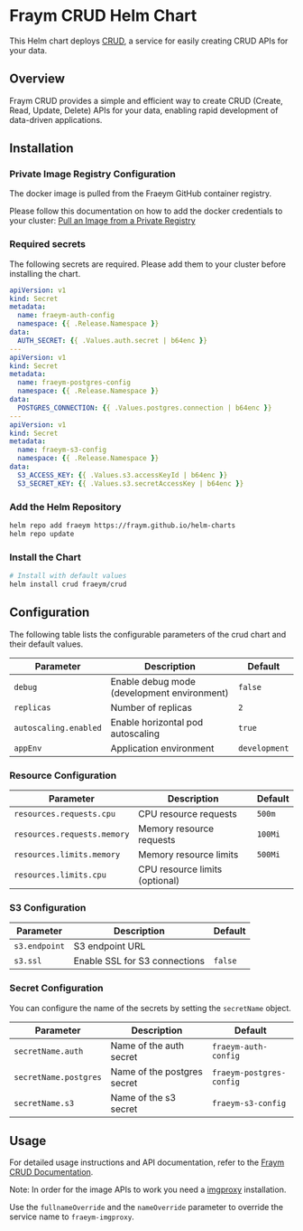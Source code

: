 # Fraym CRUD Helm Chart

This Helm chart deploys [CRUD](https://docs.freym.becklyn.app/docs/services/crud/introduction), a service for easily creating CRUD APIs for your data.

## Overview

Fraym CRUD provides a simple and efficient way to create CRUD (Create, Read, Update, Delete) APIs for your data, enabling rapid development of data-driven applications.

## Installation

### Private Image Registry Configuration

The docker image is pulled from the Fraeym GitHub container registry.

Please follow this documentation on how to add the docker credentials to your cluster:
[Pull an Image from a Private Registry](https://kubernetes.io/docs/tasks/configure-pod-container/pull-image-private-registry/)

### Required secrets

The following secrets are required. Please add them to your cluster before installing the chart.

```yaml
apiVersion: v1
kind: Secret
metadata:
  name: fraeym-auth-config
  namespace: {{ .Release.Namespace }}
data:
  AUTH_SECRET: {{ .Values.auth.secret | b64enc }}
---
apiVersion: v1
kind: Secret
metadata:
  name: fraeym-postgres-config
  namespace: {{ .Release.Namespace }}
data:
  POSTGRES_CONNECTION: {{ .Values.postgres.connection | b64enc }}
---
apiVersion: v1
kind: Secret
metadata:
  name: fraeym-s3-config
  namespace: {{ .Release.Namespace }}
data:
  S3_ACCESS_KEY: {{ .Values.s3.accessKeyId | b64enc }}
  S3_SECRET_KEY: {{ .Values.s3.secretAccessKey | b64enc }}
```

### Add the Helm Repository

```bash
helm repo add fraeym https://fraym.github.io/helm-charts
helm repo update
```

### Install the Chart

```bash
# Install with default values
helm install crud fraeym/crud
```

## Configuration

The following table lists the configurable parameters of the crud chart and their default values.

| Parameter             | Description                                 | Default       |
| --------------------- | ------------------------------------------- | ------------- |
| `debug`               | Enable debug mode (development environment) | `false`       |
| `replicas`            | Number of replicas                          | `2`           |
| `autoscaling.enabled` | Enable horizontal pod autoscaling           | `true`        |
| `appEnv`              | Application environment                     | `development` |

### Resource Configuration

| Parameter                   | Description                    | Default |
| --------------------------- | ------------------------------ | ------- |
| `resources.requests.cpu`    | CPU resource requests          | `500m`  |
| `resources.requests.memory` | Memory resource requests       | `100Mi` |
| `resources.limits.memory`   | Memory resource limits         | `500Mi` |
| `resources.limits.cpu`      | CPU resource limits (optional) |         |

### S3 Configuration

| Parameter     | Description                   | Default |
| ------------- | ----------------------------- | ------- |
| `s3.endpoint` | S3 endpoint URL               |         |
| `s3.ssl`      | Enable SSL for S3 connections | `false` |

### Secret Configuration

You can configure the name of the secrets by setting the `secretName` object.

| Parameter             | Description                 | Default                  |
| --------------------- | --------------------------- | ------------------------ |
| `secretName.auth`     | Name of the auth secret     | `fraeym-auth-config`     |
| `secretName.postgres` | Name of the postgres secret | `fraeym-postgres-config` |
| `secretName.s3`       | Name of the s3 secret       | `fraeym-s3-config`       |

## Usage

For detailed usage instructions and API documentation, refer to the [Fraym CRUD Documentation](https://docs.freym.becklyn.app/docs/services/crud/introduction).

Note: In order for the image APIs to work you need a [imgproxy](https://github.com/imgproxy/imgproxy-helm) installation.

Use the `fullnameOverride` and the `nameOverride` parameter to override the service name to `fraeym-imgproxy`.
